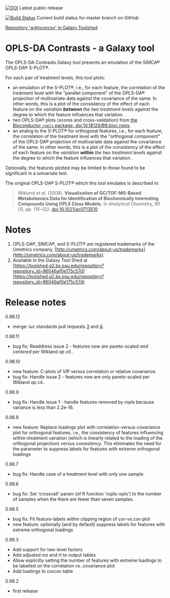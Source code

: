 [![DOI](https://zenodo.org/badge/106058128.svg)](https://zenodo.org/badge/latestdoi/106058128) Latest public release

[![Build Status](https://travis-ci.org/HegemanLab/w4mcorcov_galaxy_wrapper.svg?branch=master)](https://travis-ci.org/HegemanLab/w4mcorcov_galaxy_wrapper) Current build status for master branch on GitHub

[Repository 'w4mcorcov' in Galaxy Toolshed](https://toolshed.g2.bx.psu.edu/repository?repository_id=96046af0e175c57d)


# OPLS-DA Contrasts - a Galaxy tool

The OPLS-DA Contrasts Galaxy tool presents an emulation of the SIMCA® OPLS-DA® S-PLOT®.

For each pair of treatment levels, this tool plots:
- an emulation of the S-PLOT®, i.e., for each feature, the correlation of the treatment level with the "parallel component" of the OPLS-DA® projection of multivariate data against the covariance of the same.  In other words, this is a plot of the consistency of the effect of each feature on *the variation **between** the two treatment levels* against the degree to which the feature influences that variation.
- two OPLS-DA® plots (scores and cross-validation) from [the Bioconductor `ropls` package, doi:10.18129/B9.bioc.ropls](https://dx.doi.org/10.18129/B9.bioc.ropls).    
- an analog to the S-PLOT® for orthogonal features, i.e., for each feature, the correlation of the treatment level with the "orthogonal component" of the OPLS-DA® projection of multivariate data against the covariance of the same.  In other words, this is a plot of the consistency of the effect of each feature on the *variation **within** the two treatment levels* against the degree to which the feature influences that variation.

Optionally, the features plotted may be limited to those found to be significant in a univariate test.

The original OPLS-DA® S-PLOT® which this tool emulates is described in:
> Wiklund *et al.* (2008). **Visualization of GC/TOF-MS-Based Metabolomics Data for Identification of Biochemically Interesting Compounds Using OPLS Class Models.** In *Analytical Chemistry, 80 (1), pp. 115–122.* [doi:10.1021/ac0713510](https://dx.doi.org/10.1021/ac0713510)

# Notes

1. OPLS-DA®, SIMCA®, and S-PLOT® are registered trademarks of the Umetrics company, [http://umetrics.com/about-us/trademarks](http://umetrics.com/about-us/trademarks).
2. Available in the Galaxy Tool Shed at [https://toolshed.g2.bx.psu.edu/repository?repository_id=96046af0e175c57d](https://toolshed.g2.bx.psu.edu/repository?repository_id=96046af0e175c57d)

# Release notes

0.98.12

- merge: iuc standards pull requests [3](https://github.com/HegemanLab/w4mcorcov_galaxy_wrapper/pull/3) and [4](https://github.com/HegemanLab/w4mcorcov_galaxy_wrapper/pull/4).

0.98.11

- bug fix: Readdress issue 2 - features now are pareto-scaled *and centered* per Wikland *op cit.*.

0.98.10

- new feature: C-plots of VIP versus correlation or relative covariance.
- bug fix: Handle issue 2 - features now are only pareto-scaled per Wikland *op cit.*.

0.98.9

- bug fix: Handle issue 1 - handle features removed by ropls because variance is less than 2.2e-16.

0.98.8

- new feature: Replace loadings plot with correlation-versus-covariance plot for orthogonal features, i.e., the consistency of features influencing within-treatment variation (which is linearly related to the loading of the orthogonal projection) versus consistency.  This eliminates the need for the parameter to suppress labels for features with extreme orthogonal loadings

0.98.7

- bug fix: Handle case of a treatment level with only one sample.

0.98.6

- bug fix: Set 'crossvalI' param (of R function 'ropls::opls') to the number of samples when the there are fewer than seven samples.

0.98.5

- bug fix: Fit feature-labels within clipping region of cor-vs.cov plot
- new feature: optionally (and by default) suppress labels for features with extreme orthogonal loadings

0.98.3

- Add support for two-level factors
- Add adjusted mz and rt to output tables
- Allow explicitly setting the number of features with extreme loadings to be labelled on the correlation vs. covariance plot
- Add loadings to corcov table

0.98.2

- first release

